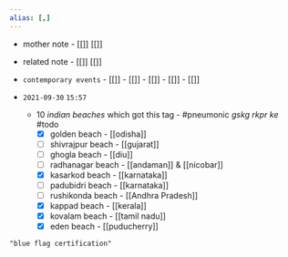 ```yaml
---
alias: [,]
---
```

- mother note	- [[]] [[]]
- related note - [[]] [[]]
- `contemporary events`	- [[]]	- [[]]	- [[]]	- [[]]	- [[]]

- `2021-09-30`  `15:57`
	- 10 _indian beaches_ which got this tag - #pneumonic _gskg rkpr ke_ #todo 
		- [x] golden beach - [[odisha]]
		- [ ] shivrajpur beach - [[gujarat]]
		- [ ] ghogla beach - [[diu]]
		- [ ] radhanagar beach - [[andaman]] & [[nicobar]]
		- [x] kasarkod beach - [[karnataka]]
		- [ ] padubidri beach - [[karnataka]]
		- [ ] rushikonda beach - [[Andhra Pradesh]]
		- [x] kappad beach - [[kerala]]
		- [x] kovalam beach - [[tamil nadu]]
		- [x] eden beach - [[puducherry]]
		
```query
"blue flag certification"
```